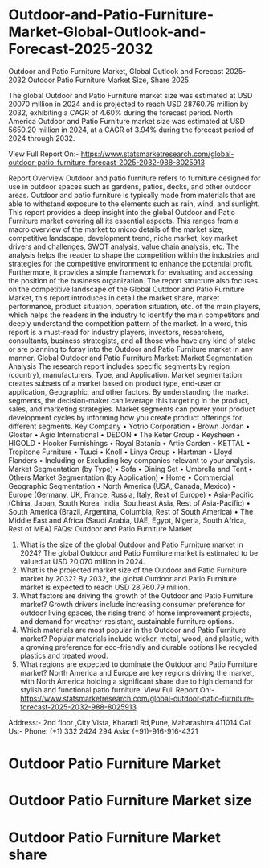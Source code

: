 # Outdoor-and-Patio-Furniture-Market-Global-Outlook-and-Forecast-2025-2032

Outdoor and Patio Furniture Market, Global Outlook and Forecast 2025-2032
Outdoor Patio Furniture Market Size, Share 2025


The global Outdoor and Patio Furniture market size was estimated at USD 20070 million in 2024 and is projected to reach USD 28760.79 million by 2032, exhibiting a CAGR of 4.60% during the forecast period.
North America Outdoor and Patio Furniture market size was estimated at USD 5650.20 million in 2024, at a CAGR of 3.94% during the forecast period of 2024 through 2032.
 
View Full Report On:- https://www.statsmarketresearch.com/global-outdoor-patio-furniture-forecast-2025-2032-988-8025913

Report Overview
Outdoor and patio furniture refers to furniture designed for use in outdoor spaces such as gardens, patios, decks, and other outdoor areas. Outdoor and patio furniture is typically made from materials that are able to withstand exposure to the elements such as rain, wind, and sunlight.
This report provides a deep insight into the global Outdoor and Patio Furniture market covering all its essential aspects. This ranges from a macro overview of the market to micro details of the market size, competitive landscape, development trend, niche market, key market drivers and challenges, SWOT analysis, value chain analysis, etc.
The analysis helps the reader to shape the competition within the industries and strategies for the competitive environment to enhance the potential profit. Furthermore, it provides a simple framework for evaluating and accessing the position of the business organization. The report structure also focuses on the competitive landscape of the Global Outdoor and Patio Furniture Market, this report introduces in detail the market share, market performance, product situation, operation situation, etc. of the main players, which helps the readers in the industry to identify the main competitors and deeply understand the competition pattern of the market.
In a word, this report is a must-read for industry players, investors, researchers, consultants, business strategists, and all those who have any kind of stake or are planning to foray into the Outdoor and Patio Furniture market in any manner.
Global Outdoor and Patio Furniture Market: Market Segmentation Analysis
The research report includes specific segments by region (country), manufacturers, Type, and Application. Market segmentation creates subsets of a market based on product type, end-user or application, Geographic, and other factors. By understanding the market segments, the decision-maker can leverage this targeting in the product, sales, and marketing strategies. Market segments can power your product development cycles by informing how you create product offerings for different segments.
Key Company
•	Yotrio Corporation
•	Brown Jordan
•	Gloster
•	Agio International
•	DEDON
•	The Keter Group
•	Keysheen
•	HIGOLD
•	Hooker Furnishings
•	Royal Botania
•	Artie Garden
•	KETTAL
•	Tropitone Furniture
•	Tuuci
•	Knoll
•	Linya Group
•	Hartman
•	Lloyd Flanders
•	Including or Excluding key companies relevant to your analysis.
Market Segmentation (by Type)
•	Sofa
•	Dining Set
•	Umbrella and Tent
•	Others
Market Segmentation (by Application)
•	Home
•	Commercial
Geographic Segmentation
•	North America (USA, Canada, Mexico)
•	Europe (Germany, UK, France, Russia, Italy, Rest of Europe)
•	Asia-Pacific (China, Japan, South Korea, India, Southeast Asia, Rest of Asia-Pacific)
•	South America (Brazil, Argentina, Columbia, Rest of South America)
•	The Middle East and Africa (Saudi Arabia, UAE, Egypt, Nigeria, South Africa, Rest of MEA)
FAQs: Outdoor and Patio Furniture Market
1. What is the size of the global Outdoor and Patio Furniture market in 2024?
The global Outdoor and Patio Furniture market is estimated to be valued at USD 20,070 million in 2024.
2. What is the projected market size of the Outdoor and Patio Furniture market by 2032?
By 2032, the global Outdoor and Patio Furniture market is expected to reach USD 28,760.79 million.
3. What factors are driving the growth of the Outdoor and Patio Furniture market?
Growth drivers include increasing consumer preference for outdoor living spaces, the rising trend of home improvement projects, and demand for weather-resistant, sustainable furniture options.
4. Which materials are most popular in the Outdoor and Patio Furniture market?
Popular materials include wicker, metal, wood, and plastic, with a growing preference for eco-friendly and durable options like recycled plastics and treated wood.
5. What regions are expected to dominate the Outdoor and Patio Furniture market?
North America and Europe are key regions driving the market, with North America holding a significant share due to high demand for stylish and functional patio furniture.
View Full Report On:- https://www.statsmarketresearch.com/global-outdoor-patio-furniture-forecast-2025-2032-988-8025913

Address:- 2nd floor ,City Vista, Kharadi Rd,Pune, Maharashtra 411014
Call Us:- Phone: (+1) 332 2424 294
                Asia: (+91)-916-916-4321

# Outdoor Patio Furniture Market
# Outdoor Patio Furniture Market size
# Outdoor Patio Furniture Market share


